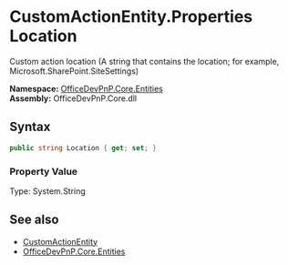 # CustomActionEntity.Properties Location
 Custom action location (A string that contains the location; for example, Microsoft.SharePoint.SiteSettings)   

**Namespace:** [OfficeDevPnP.Core.Entities](OfficeDevPnP.Core.Entities.md)  
**Assembly:** OfficeDevPnP.Core.dll  
## Syntax
```C#
public string Location { get; set; }
```

### Property Value
Type: System.String  

## See also
- [CustomActionEntity](OfficeDevPnP.Core.Entities.CustomActionEntity.md) 
- [OfficeDevPnP.Core.Entities](OfficeDevPnP.Core.Entities.md) 
